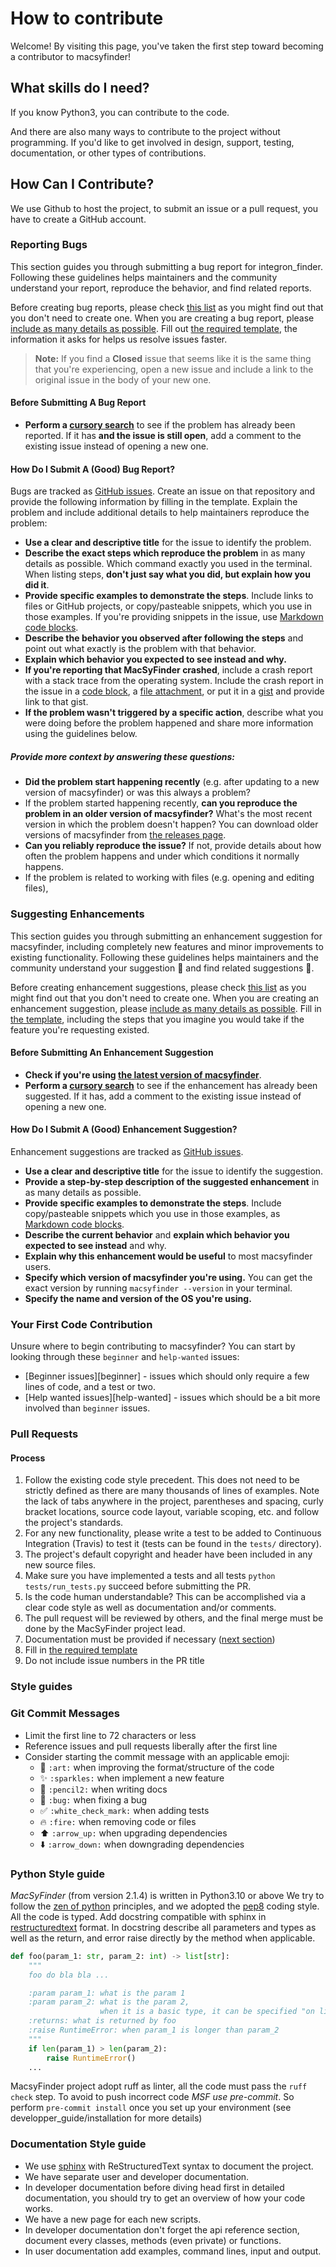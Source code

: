 # How to contribute

Welcome! By visiting this page,
you've taken the first step toward becoming a contributor to macsyfinder!

## What skills do I need?

If you know Python3, you can contribute to the code.

And there are also many ways to contribute to the project without programming.
If you'd like to get involved in design,
support, testing, documentation, or other types of contributions.


## How Can I Contribute?

We use Github to host the project, to submit an issue or a pull request,
you have to create a GitHub account.

### Reporting Bugs

This section guides you through submitting a bug report for integron_finder.
Following these guidelines helps maintainers and the community understand your report,
reproduce the behavior, and find related reports.

Before creating bug reports, please check [this list](#before-submitting-a-bug-report)
as you might find out that you don't need to create one.
When you are creating a bug report, please
[include as many details as possible](#how-do-i-submit-a-good-bug-report).
Fill out [the required template](.github/ISSUE_TEMPLATE.md), the information it asks for helps us resolve issues faster.

> **Note:**
> If you find a **Closed** issue that seems like it is the same thing that you're experiencing,
> open a new issue and include a link to the original issue in the body of your new one.

#### Before Submitting A Bug Report

* **Perform a [cursory search](https://github.com/gem-pasteur/macsyfinder/issues?q=is%3Aopen+is%3Aissue+label%3Abug)**
to see if the problem has already been reported.
If it has **and the issue is still open**, add a comment to the existing issue instead of opening a new one.


#### How Do I Submit A (Good) Bug Report?

Bugs are tracked as [GitHub issues](https://guides.github.com/features/issues/).
Create an issue on that repository and provide the following information by filling in the template.
Explain the problem and include additional details to help maintainers reproduce the problem:

* **Use a clear and descriptive title** for the issue to identify the problem.
* **Describe the exact steps which reproduce the problem** in as many details as possible.
  Which command exactly you used in the terminal.
  When listing steps, **don't just say what you did, but explain how you did it**.
* **Provide specific examples to demonstrate the steps**.
  Include links to files or GitHub projects, or copy/pasteable snippets, which you use in those examples.
  If you're providing snippets in the issue, use [Markdown code blocks](https://help.github.com/articles/markdown-basics/#multiple-lines).
* **Describe the behavior you observed after following the steps** and point out what exactly is the problem with that behavior.
* **Explain which behavior you expected to see instead and why.**
* **If you're reporting that MacSyFinder crashed**,
  include a crash report with a stack trace from the operating system.
  Include the crash report in the issue in a [code block](https://help.github.com/articles/markdown-basics/#multiple-lines),
  a [file attachment](https://help.github.com/articles/file-attachments-on-issues-and-pull-requests/),
  or put it in a [gist](https://gist.github.com/) and provide link to that gist.
* **If the problem wasn't triggered by a specific action**, describe what you were doing before the problem happened
  and share more information using the guidelines below.

##### Provide more context by answering these questions:

* **Did the problem start happening recently** (e.g. after updating to a new version of macsyfinder) or was this always a problem?
* If the problem started happening recently, **can you reproduce the problem in an older version of macsyfinder?**
  What's the most recent version in which the problem doesn't happen? You can download older versions of macsyfinder from
  [the releases page](https://github.com/gem-pasteur/macsyfinder/releases).
* **Can you reliably reproduce the issue?** If not, provide details about how often the problem happens and under which conditions it normally happens.
* If the problem is related to working with files (e.g. opening and editing files),

### Suggesting Enhancements

This section guides you through submitting an enhancement suggestion for macsyfinder,
including completely new features and minor improvements to existing functionality.
Following these guidelines helps maintainers and the community understand your suggestion :pencil:
and find related suggestions :mag_right:.

Before creating enhancement suggestions, please check [this list](#before-submitting-an-enhancement-suggestion)
as you might find out that you don't need to create one.
When you are creating an enhancement suggestion, please [include as many details as possible](#how-do-i-submit-a-good-enhancement-suggestion).
Fill in [the template](.github/ISSUE_TEMPLATE.md), including the steps that you imagine you would take if the feature you're requesting existed.

#### Before Submitting An Enhancement Suggestion

* **Check if you're using [the latest version of macsyfinder](https://github.com/gem-pasteur/macsyfinder/releases)**.
* **Perform a [cursory search](https://github.com/gem-pasteur/macsyfinder/issues?q=is%3Aopen+is%3Aissue+label%3Aenhancement)**
  to see if the enhancement has already been suggested.
  If it has, add a comment to the existing issue instead of opening a new one.

#### How Do I Submit A (Good) Enhancement Suggestion?

Enhancement suggestions are tracked as [GitHub issues](https://guides.github.com/features/issues/).

* **Use a clear and descriptive title** for the issue to identify the suggestion.
* **Provide a step-by-step description of the suggested enhancement** in as many details as possible.
* **Provide specific examples to demonstrate the steps**.
  Include copy/pasteable snippets which you use in those examples, as [Markdown code blocks](https://help.github.com/articles/markdown-basics/#multiple-lines).
* **Describe the current behavior** and **explain which behavior you expected to see instead** and why.
* **Explain why this enhancement would be useful** to most macsyfinder users.
* **Specify which version of macsyfinder you're using.** You can get the exact version by running `macsyfinder --version` in your terminal.
* **Specify the name and version of the OS you're using.**

### Your First Code Contribution

Unsure where to begin contributing to macsyfinder? You can start by looking through these `beginner` and `help-wanted` issues:

* [Beginner issues][beginner] - issues which should only require a few lines of code, and a test or two.
* [Help wanted issues][help-wanted] - issues which should be a bit more involved than `beginner` issues.

### Pull Requests

#### Process

1. Follow the existing code style precedent. This does not need to be strictly
   defined as there are many thousands of lines of examples. Note the lack
   of tabs anywhere in the project, parentheses and spacing, curly bracket
   locations, source code layout, variable scoping, etc. and follow the
   project's standards.
2. For any new functionality, please write a test to be added to Continuous
   Integration (Travis) to test it (tests can be found in the `tests/`
   directory).
3. The project's default copyright and header have been included in any new
   source files.
4. Make sure you have implemented a tests and all tests `python tests/run_tests.py`
   succeed before submitting the PR.
5. Is the code human understandable? This can be accomplished via a clear code
   style as well as documentation and/or comments.
6. The pull request will be reviewed by others, and the final merge must be
   done by the MacSyFinder project lead.
7. Documentation must be provided if necessary ([next section](#documentation-style-guide))
8. Fill in [the required template](.github/PULL_REQUEST_TEMPLATE.md)
9. Do not include issue numbers in the PR title

### Style guides

### Git Commit Messages

* Limit the first line to 72 characters or less
* Reference issues and pull requests liberally after the first line
* Consider starting the commit message with an applicable emoji:
    * :art: `:art:` when improving the format/structure of the code
    * :sparkles: `:sparkles:` when implement a new feature
    * :memo: `:pencil2:` when writing docs
    * :bug: `:bug:` when fixing a bug
    * :white_check_mark: `:white_check_mark:` when adding tests
    * :fire: `:fire:` when removing code or files
    * :arrow_up: `:arrow_up:` when upgrading dependencies
    * :arrow_down: `:arrow_down:` when downgrading dependencies


### Python Style guide

*MacSyFinder* (from version 2.1.4) is written in Python3.10 or above
We try to follow the [zen of python](https://www.python.org/dev/peps/pep-0020/) principles,
and we adopted the [pep8](https://www.python.org/dev/peps/pep-0008/) coding style.
All the code is typed.
Add docstring compatible with sphinx in [restructuredtext]() format.
In docstring describe all parameters and types as well as the return, and error raise
 directly by the method when applicable.

```python
def foo(param_1: str, param_2: int) -> list[str]:
    """
    foo do bla bla ...

    :param param_1: what is the param 1
    :param param_2: what is the param 2,
                    when it is a basic type, it can be specified "on line"
    :returns: what is returned by foo
    :raise RuntimeError: when param_1 is longer than param_2
    """
    if len(param_1) > len(param_2):
        raise RuntimeError()
    ...
```

MacsyFinder project adopt ruff as linter, all the code must pass the `ruff check` step.
To avoid to push incorrect code *MSF* *use pre-commit*. So perform `pre-commit install` once you set up your environment
(see developper_guide/installation for more details)
### Documentation Style guide

* We use [sphinx](http://www.sphinx-doc.org/en/stable/) with ReStructuredText syntax to document the project.
* We have separate user and developer documentation.
* In developer documentation before diving head first in detailed documentation,
  you should try to get an overview of how your code works.
* We have a new page for each new scripts.
* In developer documentation don't forget the api reference section,
  document every classes, methods (even private) or functions.
* In user documentation add examples, command lines, input and output.

